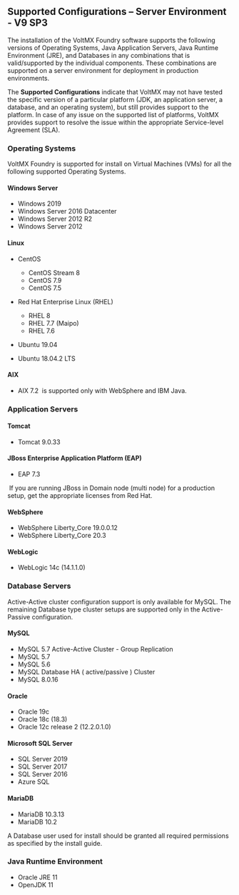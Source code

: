 ﻿  

Supported Configurations – Server Environment - V9 SP3
------------------------------------------------------

The installation of the VoltMX Foundry software supports the following versions of Operating Systems, Java Application Servers, Java Runtime Environment (JRE), and Databases in any combinations that is valid/supported by the individual components. These combinations are supported on a server environment for deployment in production environments.

The **Supported Configurations** indicate that VoltMX may not have tested the specific version of a particular platform (JDK, an application server, a database, and an operating system), but still provides support to the platform. In case of any issue on the supported list of platforms, VoltMX provides support to resolve the issue within the appropriate Service-level Agreement (SLA).

### Operating Systems

VoltMX Foundry is supported for install on Virtual Machines (VMs) for all the following supported Operating Systems.

#### **Windows Server**

*   Windows 2019
*   Windows Server 2016 Datacenter
*   Windows Server 2012 R2
*   Windows Server 2012

#### Linux

*   CentOS
    *   CentOS Stream 8
    *   CentOS 7.9
    *   CentOS 7.5
*   Red Hat Enterprise Linux (RHEL)
    
    *   RHEL 8
    *   RHEL 7.7 (Maipo)
    *   RHEL 7.6
*   Ubuntu 19.04
*   Ubuntu 18.04.2 LTS

#### AIX

*   AIX 7.2  is supported only with WebSphere and IBM Java.

### Application Servers

#### **Tomcat**

*   Tomcat 9.0.33

#### JBoss Enterprise Application Platform (EAP)

*   EAP 7.3

 If you are running JBoss in Domain node (multi node) for a production setup, get the appropriate licenses from Red Hat.

#### WebSphere

*   WebSphere Liberty\_Core 19.0.0.12
*   WebSphere Liberty\_Core 20.3

#### WebLogic

*   WebLogic 14c (14.1.1.0)

### Database Servers

Active-Active cluster configuration support is only available for MySQL. The remaining Database type cluster setups are supported only in the Active-Passive configuration.

#### MySQL

*   MySQL 5.7 Active-Active Cluster - Group Replication
*   MySQL 5.7
*   MySQL 5.6
*   MySQL Database HA ( active/passive ) Cluster
*   MySQL 8.0.16

#### Oracle

*   Oracle 19c
*   Oracle 18c (18.3)
*   Oracle 12c release 2 (12.2.0.1.0)

#### Microsoft SQL Server

*   SQL Server 2019
*   SQL Server 2017
*   SQL Server 2016
*   Azure SQL

#### MariaDB

*   MariaDB 10.3.13
*   MariaDB 10.2

A Database user used for install should be granted all required permissions as specified by the install guide.

### Java Runtime Environment

*   Oracle JRE 11
*   OpenJDK 11
